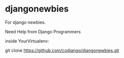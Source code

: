 # djangonewbies
For django newbies.

Need Help from Django Programmers

inside YourVirtualenv:

git clone https://github.com/codjango/djangonewbies.git

